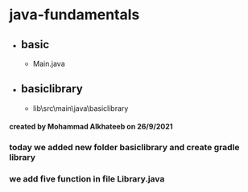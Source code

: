 # java-fundamentals
   - ## basic 
        - Main.java 
   - ## basiclibrary
        - lib\src\main\java\basiclibrary

#### created by Mohammad Alkhateeb on 26/9/2021

### today we added new folder basiclibrary and create gradle library 
### we add five function in file Library.java 
